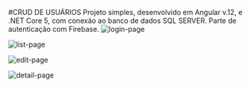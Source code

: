 #CRUD DE USUÁRIOS
Projeto simples, desenvolvido em Angular v.12, e .NET Core 5, com conexão ao banco de dados SQL SERVER. Parte de autenticação com Firebase.
![login-page](https://user-images.githubusercontent.com/79543438/139474658-fdbd4a7d-554f-41c6-bacb-7a081541c9b3.png)

![list-page](https://user-images.githubusercontent.com/79543438/139474691-7708a300-2532-4b4a-b1b6-8ddf145c8110.png)

![edit-page](https://user-images.githubusercontent.com/79543438/139474707-27706614-a392-41f0-be9d-f48e065a96bc.png)

![detail-page](https://user-images.githubusercontent.com/79543438/139474730-05f9a891-e1b9-483e-b40b-c8acf8816067.png)
